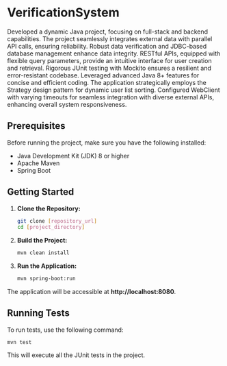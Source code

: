 # VerificationSystem
Developed a dynamic Java project, focusing on full-stack and backend capabilities. The project seamlessly integrates external data with parallel API calls, ensuring reliability. Robust data verification and JDBC-based database management enhance data integrity. RESTful APIs, equipped with flexible query parameters, provide an intuitive interface for user creation and retrieval. Rigorous JUnit testing with Mockito ensures a resilient and error-resistant codebase. Leveraged advanced Java 8+ features for concise and efficient coding. The application strategically employs the Strategy design pattern for dynamic user list sorting. Configured WebClient with varying timeouts for seamless integration with diverse external APIs, enhancing overall system responsiveness.

## Prerequisites

Before running the project, make sure you have the following installed:

- Java Development Kit (JDK) 8 or higher
- Apache Maven
- Spring Boot 

## Getting Started

1. **Clone the Repository:**
   ```bash
   git clone [repository_url]
   cd [project_directory]
2. **Build the Project:**
    ```bash
    mvn clean install
3. **Run the Application:**
    ```bash
    mvn spring-boot:run
The application will be accessible at **http://localhost:8080**.

## Running Tests
To run tests, use the following command:

    mvn test
    
This will execute all the JUnit tests in the project.

